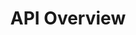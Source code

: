 ---
title: API Overview
keywords: ...
last_updated: December 14, 2016
tags: 
summary: "blah blan"
sidebar: home_sidebar
permalink: overview.html
folder: API
---